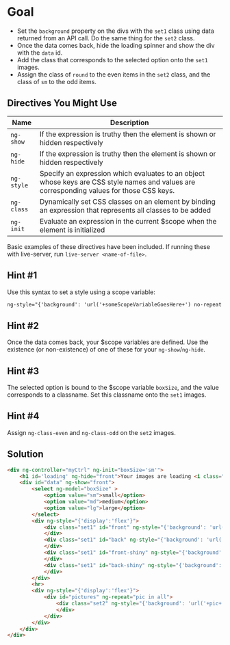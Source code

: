 # Goal
- Set the `background` property on the divs with the `set1` class using data returned from an API call. Do the same thing for the `set2` class. 
- Once the data comes back, hide the loading spinner and show the div with the `data` id. 
- Add the class that corresponds to the selected option onto the `set1` images.
-  Assign the class of `round` to the even items in the `set2` class, and the class of `sm` to the odd items.


## Directives You Might Use
|  Name  | Description |
| ------ | ----------- |
|`ng-show` | If the expression is truthy then the element is shown or hidden respectively |
|`ng-hide` | If the expression is truthy then the element is shown or hidden respectively |
|`ng-style` | Specify an expression which evaluates to an object whose keys are CSS style names and values are corresponding values for those CSS keys. |
|`ng-class` | Dynamically set CSS classes on an element by binding an expression that represents all classes to be added |
|`ng-init` | Evaluate an expression in the current $scope when the element is initialized |

Basic examples of these directives have been included. If running these with live-server, run `live-server <name-of-file>`.

## Hint #1
Use this syntax to set a style using a scope variable:
```html
ng-style="{'background': 'url('+someScopeVariableGoesHere+') no-repeat'}"
```

## Hint #2
Once the data comes back, your $scope variables are defined. Use the existence (or non-existence) of one of these for your `ng-show`/`ng-hide`.

## Hint #3
The selected option is bound to the $scope variable `boxSize`, and the value corresponds to a classname. Set this classname onto the `set1` images. 

## Hint #4
Assign `ng-class-even` and `ng-class-odd` on the `set2` images.

## Solution
```html
<div ng-controller="myCtrl" ng-init="boxSize='sm'">
	<h1 id='loading' ng-hide="front">Your images are loading <i class="fa fa-spin fa-spinner"></i></h1>
	<div id="data" ng-show="front">
		<select ng-model="boxSize" >
			<option value="sm">small</option>
			<option value="md">medium</option>
			<option value="lg">large</option>
		</select>
		<div ng-style="{'display':'flex'}">
			<div class="set1" id="front" ng-style="{'background': 'url('+front+') no-repeat'}" ng-class="boxSize">
			</div>
			<div class="set1" id="back" ng-style="{'background': 'url('+back+') no-repeat'}" ng-class="boxSize">
			</div>
			<div class="set1" id="front-shiny" ng-style="{'background': 'url('+frontShiny+') no-repeat'}" ng-class="boxSize">
			</div>
			<div class="set1" id="back-shiny" ng-style="{'background': 'url('+backShiny+') no-repeat'}" ng-class="boxSize">
			</div>
		</div>
		<hr>
		<div ng-style="{'display':'flex'}">
			<div id="pictures" ng-repeat="pic in all">
				<div class="set2" ng-style="{'background': 'url('+pic+') no-repeat'}" ng-class-even="'round'" ng-class-odd="'sm'">
				</div>
			</div>
		</div>
	</div>
</div>
```
